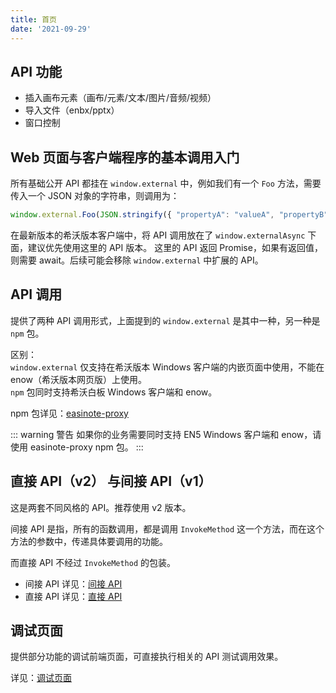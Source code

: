 ```yaml
---
title: 首页
date: '2021-09-29'
---
```



## API 功能

- 插入画布元素（画布/元素/文本/图片/音频/视频）
- 导入文件（enbx/pptx）
- 窗口控制

## Web 页面与客户端程序的基本调用入门

所有基础公开 API 都挂在 `window.external` 中，例如我们有一个 `Foo` 方法，需要传入一个 JSON 对象的字符串，则调用为：

```js
window.external.Foo(JSON.stringify({ "propertyA": "valueA", "propertyB": { "key": "value" } }))
```

在最新版本的希沃版本客户端中，将 API 调用放在了 `window.externalAsync` 下面，建议优先使用这里的 API 版本。
这里的 API 返回 Promise，如果有返回值，则需要 await。后续可能会移除 `window.external` 中扩展的 API。

## API 调用

提供了两种 API 调用形式，上面提到的 `window.external` 是其中一种，另一种是 `npm` 包。

区别：  
`window.external` 仅支持在希沃版本 Windows 客户端的内嵌页面中使用，不能在 enow（希沃版本网页版）上使用。  
`npm` 包同时支持希沃白板 Windows 客户端和 enow。

npm 包详见：[easinote-proxy](/apis/npm/easinote-proxy.html)

::: warning 警告
如果你的业务需要同时支持 EN5 Windows 客户端和 enow，请使用 easinote-proxy npm 包。
:::

## 直接 API（v2） 与间接 API（v1）

这是两套不同风格的 API。推荐使用 v2 版本。

间接 API 是指，所有的函数调用，都是调用 `InvokeMethod` 这一个方法，而在这个方法的参数中，传递具体要调用的功能。

而直接 API 不经过 `InvokeMethod` 的包装。

* 间接 API 详见：[间接 API](/apis/invoke-api/)
* 直接 API 详见：[直接 API](/apis/direct-api/)

## 调试页面

提供部分功能的调试前端页面，可直接执行相关的 API 测试调用效果。

详见：[调试页面](/apis/debug-pages/)
